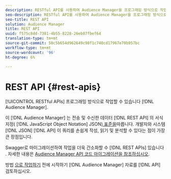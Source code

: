 ```yaml
---
description: RESTful API를 사용하여 Audience Manager을 프로그래밍 방식으로 작업할 수 있습니다.
seo-description: RESTful API를 사용하여 Audience Manager을 프로그래밍 방식으로 작업할 수 있습니다.
seo-title: REST API
solution: Audience Manager
title: REST API
uuid: f575c8dd-7381-4b55-8228-26eb87fbef64
translation-type: tm+mt
source-git-commit: 50c5b654d962649c98f1c740cd17967e70b957bc
workflow-type: tm+mt
source-wordcount: '96'
ht-degree: 6%

---
```



# REST API {#rest-apis}

[!UICONTROL RESTful APIs] 프로그래밍 방식으로 작업할 수 있습니다 [!DNL Audience Manager].

이 [!DNL Audience Manager] 는 전송 및 수신한 데이터 [!DNL REST API] 의 서식 지정( [!DNL JavaScript Object Notation] JSON[) 표준을](https://www.json.org/)따릅니다. 개발자와 시스템 [!DNL JSON] [!DNL API] 이 쿼리를 손쉽게 작성, 읽기 및 분석할 수 있다는 점이 가장 큰 장점입니다.

Swagger로 마이그레이션하여 작업을 더욱 간소화할 수 [!DNL REST APIs] 있습니다 [](https://swagger.io/solutions/api-documentation/). 자세한 내용은 [Audience Manager API 코드 마이그레이션을 참조하십시오](/help/using/api/api-swagger-migration.md).

방법 [으로 작업하기](../../api/rest-api-main/aam-api-getting-started.md#getting-started-with-rest-apis) 전에 시작하기 [!DNL Audience Manager] 자료를 [!DNL API] 검토하십시오.